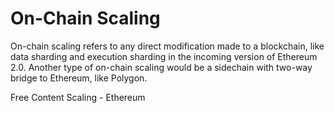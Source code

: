# On-Chain Scaling

On-chain scaling refers to any direct modification made to a blockchain, like data sharding and execution sharding in the incoming version of Ethereum 2.0. Another type of on-chain scaling would be a sidechain with two-way bridge to Ethereum, like Polygon.

<ResourceGroupTitle>Free Content</ResourceGroupTitle>
<BadgeLink colorScheme='yellow' badgeText='Read' href='https://ethereum.org/en/developers/docs/scaling/'>Scaling - Ethereum</BadgeLink>
